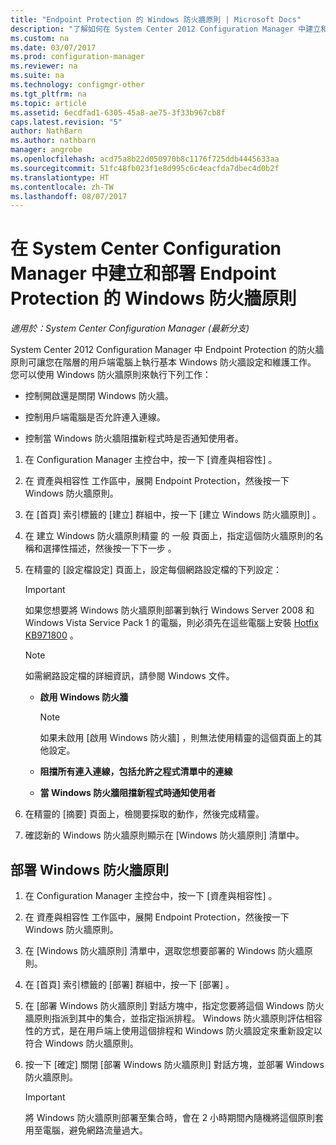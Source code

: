 ```yaml
---
title: "Endpoint Protection 的 Windows 防火牆原則 | Microsoft Docs"
description: "了解如何在 System Center 2012 Configuration Manager 中建立和部署 Endpoint Protection 的防火牆原則。"
ms.custom: na
ms.date: 03/07/2017
ms.prod: configuration-manager
ms.reviewer: na
ms.suite: na
ms.technology: configmgr-other
ms.tgt_pltfrm: na
ms.topic: article
ms.assetid: 6ecdfad1-6305-45a8-ae75-3f33b967cb8f
caps.latest.revision: "5"
author: NathBarn
ms.author: nathbarn
manager: angrobe
ms.openlocfilehash: acd75a8b22d050970b8c1176f725ddb4445633aa
ms.sourcegitcommit: 51fc48fb023f1e8d995c6c4eacfda7dbec4d0b2f
ms.translationtype: HT
ms.contentlocale: zh-TW
ms.lasthandoff: 08/07/2017
---
```

# <a name="create-and-deploy-windows-firewall-policies-for-endpoint-protection-in-system-center-configuration-manager"></a>在 System Center Configuration Manager 中建立和部署 Endpoint Protection 的 Windows 防火牆原則

*適用於：System Center Configuration Manager (最新分支)*

System Center 2012 Configuration Manager 中 Endpoint Protection 的防火牆原則可讓您在階層的用戶端電腦上執行基本 Windows 防火牆設定和維護工作。 您可以使用 Windows 防火牆原則來執行下列工作：  

-   控制開啟還是關閉 Windows 防火牆。  

-   控制用戶端電腦是否允許連入連線。  

-   控制當 Windows 防火牆阻擋新程式時是否通知使用者。  

1.  在 Configuration Manager 主控台中，按一下 [資產與相容性] 。  

2.  在 資產與相容性 工作區中，展開 Endpoint Protection，然後按一下Windows 防火牆原則。  

3.  在 [首頁]  索引標籤的 [建立]  群組中，按一下 [建立 Windows 防火牆原則] 。  

4.  在 建立 Windows 防火牆原則精靈  的 一般 頁面上，指定這個防火牆原則的名稱和選擇性描述，然後按一下下一步 。  

5.  在精靈的 [設定檔設定]  頁面上，設定每個網路設定檔的下列設定：  

    > [!IMPORTANT]  
    >  如果您想要將 Windows 防火牆原則部署到執行 Windows Server 2008 和 Windows Vista Service Pack 1 的電腦，則必須先在這些電腦上安裝 [Hotfix KB971800](http://go.microsoft.com/fwlink/p/?LinkId=231239) 。  

    > [!NOTE]  
    >  如需網路設定檔的詳細資訊，請參閱 Windows 文件。  

    -   **啟用 Windows 防火牆**  

        > [!NOTE]  
        >  如果未啟用 [啟用 Windows 防火牆]  ，則無法使用精靈的這個頁面上的其他設定。  

    -   **阻擋所有連入連線，包括允許之程式清單中的連線**  

    -   **當 Windows 防火牆阻擋新程式時通知使用者**  

6.  在精靈的 [摘要]  頁面上，檢閱要採取的動作，然後完成精靈。  

7.  確認新的 Windows 防火牆原則顯示在 [Windows 防火牆原則]  清單中。  

##  <a name="BKMK_Assign"></a> 部署 Windows 防火牆原則  

1.  在 Configuration Manager 主控台中，按一下 [資產與相容性] 。  

2.  在 資產與相容性 工作區中，展開 Endpoint Protection，然後按一下Windows 防火牆原則。  

3.  在 [Windows 防火牆原則]  清單中，選取您想要部署的 Windows 防火牆原則。  

4.  在 [首頁]  索引標籤的 [部署]  群組中，按一下 [部署] 。  

5.  在 [部署 Windows 防火牆原則]  對話方塊中，指定您要將這個 Windows 防火牆原則指派到其中的集合，並指定指派排程。 Windows 防火牆原則評估相容性的方式，是在用戶端上使用這個排程和 Windows 防火牆設定來重新設定以符合 Windows 防火牆原則。  

6.  按一下 [確定]  關閉 [部署 Windows 防火牆原則]  對話方塊，並部署 Windows 防火牆原則。  

    > [!IMPORTANT]  
    >  將 Windows 防火牆原則部署至集合時，會在 2 小時期間內隨機將這個原則套用至電腦，避免網路流量過大。
